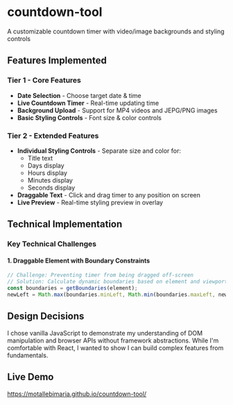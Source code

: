 # countdown-tool
A customizable countdown timer with video/image backgrounds and styling controls

## Features Implemented
### Tier 1 - Core Features
- **Date Selection** - Choose target date & time
- **Live Countdown Timer** - Real-time updating time
- **Background Upload** - Support for MP4 videos and JEPG/PNG images
- **Basic Styling Controls** - Font size & color controls

### Tier 2 - Extended Features
- **Individual Styling Controls** - Separate size and color for:
  - Title text
  - Days display
  - Hours display  
  - Minutes display
  - Seconds display
- **Draggable Text** - Click and drag timer to any position on screen
- **Live Preview** - Real-time styling preview in overlay

## Technical Implementation

### Key Technical Challenges

#### 1. Draggable Element with Boundary Constraints
```javascript
// Challenge: Preventing timer from being dragged off-screen
// Solution: Calculate dynamic boundaries based on element and viewport dimensions
const boundaries = getBoundaries(element);
newLeft = Math.max(boundaries.minLeft, Math.min(boundaries.maxLeft, newLeft));
```

## Design Decisions
I chose vanilla JavaScript to demonstrate my understanding of DOM manipulation and browser APIs without framework abstractions. While I'm comfortable with React, I wanted to show I can build complex features from fundamentals.

## Live Demo
https://motallebimaria.github.io/countdown-tool/